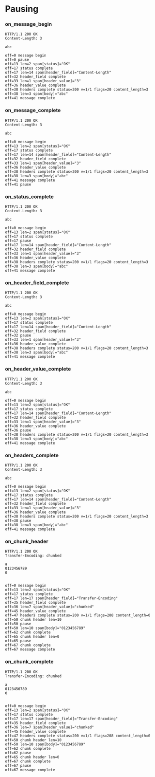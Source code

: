 Pausing
=======

### on_message_begin

<!-- meta={"type": "response", "pause": "on_message_begin"} -->
```http
HTTP/1.1 200 OK
Content-Length: 3

abc
```

```log
off=0 message begin
off=0 pause
off=13 len=2 span[status]="OK"
off=17 status complete
off=17 len=14 span[header_field]="Content-Length"
off=32 header_field complete
off=33 len=1 span[header_value]="3"
off=36 header_value complete
off=38 headers complete status=200 v=1/1 flags=20 content_length=3
off=38 len=3 span[body]="abc"
off=41 message complete
```

### on_message_complete

<!-- meta={"type": "response", "pause": "on_message_complete"} -->
```http
HTTP/1.1 200 OK
Content-Length: 3

abc
```

```log
off=0 message begin
off=13 len=2 span[status]="OK"
off=17 status complete
off=17 len=14 span[header_field]="Content-Length"
off=32 header_field complete
off=33 len=1 span[header_value]="3"
off=36 header_value complete
off=38 headers complete status=200 v=1/1 flags=20 content_length=3
off=38 len=3 span[body]="abc"
off=41 message complete
off=41 pause
```

### on_status_complete

<!-- meta={"type": "response", "pause": "on_status_complete"} -->
```http
HTTP/1.1 200 OK
Content-Length: 3

abc
```

```log
off=0 message begin
off=13 len=2 span[status]="OK"
off=17 status complete
off=17 pause
off=17 len=14 span[header_field]="Content-Length"
off=32 header_field complete
off=33 len=1 span[header_value]="3"
off=36 header_value complete
off=38 headers complete status=200 v=1/1 flags=20 content_length=3
off=38 len=3 span[body]="abc"
off=41 message complete
```

### on_header_field_complete

<!-- meta={"type": "response", "pause": "on_header_field_complete"} -->
```http
HTTP/1.1 200 OK
Content-Length: 3

abc
```

```log
off=0 message begin
off=13 len=2 span[status]="OK"
off=17 status complete
off=17 len=14 span[header_field]="Content-Length"
off=32 header_field complete
off=32 pause
off=33 len=1 span[header_value]="3"
off=36 header_value complete
off=38 headers complete status=200 v=1/1 flags=20 content_length=3
off=38 len=3 span[body]="abc"
off=41 message complete
```

### on_header_value_complete

<!-- meta={"type": "response", "pause": "on_header_value_complete"} -->
```http
HTTP/1.1 200 OK
Content-Length: 3

abc
```

```log
off=0 message begin
off=13 len=2 span[status]="OK"
off=17 status complete
off=17 len=14 span[header_field]="Content-Length"
off=32 header_field complete
off=33 len=1 span[header_value]="3"
off=36 header_value complete
off=36 pause
off=38 headers complete status=200 v=1/1 flags=20 content_length=3
off=38 len=3 span[body]="abc"
off=41 message complete
```

### on_headers_complete

<!-- meta={"type": "response", "pause": "on_headers_complete"} -->
```http
HTTP/1.1 200 OK
Content-Length: 3

abc
```

```log
off=0 message begin
off=13 len=2 span[status]="OK"
off=17 status complete
off=17 len=14 span[header_field]="Content-Length"
off=32 header_field complete
off=33 len=1 span[header_value]="3"
off=36 header_value complete
off=38 headers complete status=200 v=1/1 flags=20 content_length=3
off=38 pause
off=38 len=3 span[body]="abc"
off=41 message complete
```

### on_chunk_header

<!-- meta={"type": "response", "pause": "on_chunk_header"} -->
```http
HTTP/1.1 200 OK
Transfer-Encoding: chunked

a
0123456789
0


```

```log
off=0 message begin
off=13 len=2 span[status]="OK"
off=17 status complete
off=17 len=17 span[header_field]="Transfer-Encoding"
off=35 header_field complete
off=36 len=7 span[header_value]="chunked"
off=45 header_value complete
off=47 headers complete status=200 v=1/1 flags=208 content_length=0
off=50 chunk header len=10
off=50 pause
off=50 len=10 span[body]="0123456789"
off=62 chunk complete
off=65 chunk header len=0
off=65 pause
off=67 chunk complete
off=67 message complete
```

### on_chunk_complete

<!-- meta={"type": "response", "pause": "on_chunk_complete"} -->
```http
HTTP/1.1 200 OK
Transfer-Encoding: chunked

a
0123456789
0


```

```log
off=0 message begin
off=13 len=2 span[status]="OK"
off=17 status complete
off=17 len=17 span[header_field]="Transfer-Encoding"
off=35 header_field complete
off=36 len=7 span[header_value]="chunked"
off=45 header_value complete
off=47 headers complete status=200 v=1/1 flags=208 content_length=0
off=50 chunk header len=10
off=50 len=10 span[body]="0123456789"
off=62 chunk complete
off=62 pause
off=65 chunk header len=0
off=67 chunk complete
off=67 pause
off=67 message complete
```
